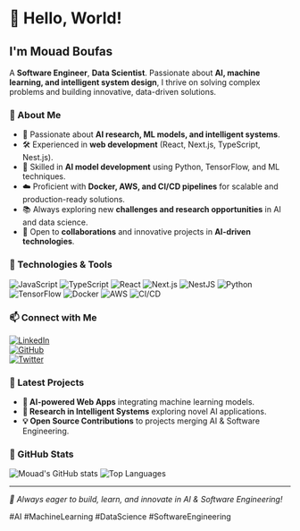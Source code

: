 # 👋 Hello, World!

## I'm Mouad Boufas
A **Software Engineer**, **Data Scientist**. Passionate about **AI, machine learning, and intelligent system design**, I thrive on solving complex problems and building innovative, data-driven solutions.

### 🚀 About Me
- 🔬 Passionate about **AI research, ML models, and intelligent systems**.
- 🛠️ Experienced in **web development** (React, Next.js, TypeScript, Nest.js).
- 🤖 Skilled in **AI model development** using Python, TensorFlow, and ML techniques.
- ☁️ Proficient with **Docker, AWS, and CI/CD pipelines** for scalable and production-ready solutions.
- 📚 Always exploring new **challenges and research opportunities** in AI and data science.
- 🤝 Open to **collaborations** and innovative projects in **AI-driven technologies**.

### 🔧 Technologies & Tools
![JavaScript](https://img.shields.io/badge/-JavaScript-F7DF1E?style=flat-square&logo=javascript&logoColor=black)
![TypeScript](https://img.shields.io/badge/-TypeScript-3178C6?style=flat-square&logo=typescript&logoColor=white)
![React](https://img.shields.io/badge/-React-61DAFB?style=flat-square&logo=react&logoColor=black)
![Next.js](https://img.shields.io/badge/-Next.js-000000?style=flat-square&logo=next.js&logoColor=white)
![NestJS](https://img.shields.io/badge/-NestJS-E0234E?style=flat-square&logo=nestjs&logoColor=white)
![Python](https://img.shields.io/badge/-Python-3776AB?style=flat-square&logo=python&logoColor=white)
![TensorFlow](https://img.shields.io/badge/-TensorFlow-FF6F00?style=flat-square&logo=tensorflow&logoColor=white)
![Docker](https://img.shields.io/badge/-Docker-2496ED?style=flat-square&logo=docker&logoColor=white)
![AWS](https://img.shields.io/badge/-AWS-FF9900?style=flat-square&logo=amazonaws&logoColor=white)
![CI/CD](https://img.shields.io/badge/-CI/CD-3E7FEE?style=flat-square&logo=githubactions&logoColor=white)

### 📫 Connect with Me
[![LinkedIn](https://img.shields.io/badge/-LinkedIn-0077B5?style=flat-square&logo=linkedin&logoColor=white)](https://www.linkedin.com/in/mouad-boufas/)  
[![GitHub](https://img.shields.io/badge/-GitHub-181717?style=flat-square&logo=github&logoColor=white)](https://github.com/Mouad-Boufas)  
[![Twitter](https://img.shields.io/badge/-Twitter-1DA1F2?style=flat-square&logo=twitter&logoColor=white)](https://twitter.com/MouadBoufas)  

### 🌱 Latest Projects
- **🚀 AI-powered Web Apps** integrating machine learning models.
- **🧠 Research in Intelligent Systems** exploring novel AI applications.
- **💡 Open Source Contributions** to projects merging AI & Software Engineering.

### 📌 GitHub Stats
![Mouad's GitHub stats](https://github-readme-stats.vercel.app/api?username=Mouad-Boufas&show_icons=true&theme=tokyonight)
![Top Languages](https://github-readme-stats.vercel.app/api/top-langs/?username=Mouad-Boufas&layout=compact&theme=tokyonight)

---
_🚀 Always eager to build, learn, and innovate in AI & Software Engineering!_

#AI #MachineLearning #DataScience #SoftwareEngineering
